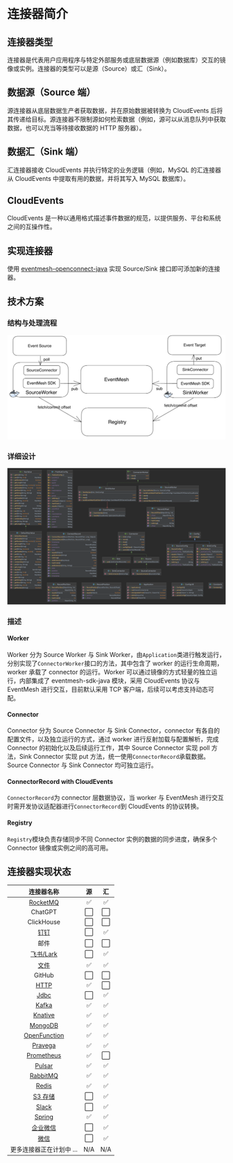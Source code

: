# 连接器简介

## 连接器类型

连接器是代表用户应用程序与特定外部服务或底层数据源（例如数据库）交互的镜像或实例。连接器的类型可以是源（Source）或汇（Sink）。

## 数据源（Source 端）

源连接器从底层数据生产者获取数据，并在原始数据被转换为 CloudEvents 后将其传递给目标。源连接器不限制源如何检索数据（例如，源可以从消息队列中获取数据，也可以充当等待接收数据的 HTTP 服务器）。

## 数据汇（Sink 端）

汇连接器接收 CloudEvents 并执行特定的业务逻辑（例如，MySQL 的汇连接器从 CloudEvents 中提取有用的数据，并将其写入 MySQL 数据库）。

## CloudEvents

CloudEvents 是一种以通用格式描述事件数据的规范，以提供服务、平台和系统之间的互操作性。

## 实现连接器

使用 [eventmesh-openconnect-java](https://github.com/apache/eventmesh/tree/master/eventmesh-openconnect/eventmesh-openconnect-java) 实现 Source/Sink 接口即可添加新的连接器。

## 技术方案

### 结构与处理流程

![source-sink connector architecture](../../../../../../static/images/design-document/connector-architecture.png)

### 详细设计

![eventmesh-connect-detail](../../../../../../static/images/design-document/connector-design-detail.png)

### 描述

#### Worker

Worker 分为 Source Worker 与 Sink Worker，由`Application`类进行触发运行，分别实现了`ConnectorWorker`接口的方法，其中包含了 worker 的运行生命周期，worker 承载了 connector 的运行。Worker 可以通过镜像的方式轻量的独立运行，内部集成了 eventmesh-sdk-java 模块，采用 CloudEvents 协议与 EventMesh 进行交互，目前默认采用 TCP 客户端，后续可以考虑支持动态可配。

#### Connector

Connector 分为 Source Connector 与 Sink Connector，connector 有各自的配置文件，以及独立运行的方式，通过 worker 进行反射加载与配置解析，完成 Connector 的初始化以及后续运行工作，其中 Source Connector 实现 poll 方法，Sink Connector 实现 put 方法，统一使用`ConnectorRecord`承载数据。Source Connector 与 Sink Connector 均可独立运行。

#### ConnectorRecord with CloudEvents

`ConnectorRecord`为 connector 层数据协议，当 worker 与 EventMesh 进行交互时需开发协议适配器进行`ConnectorRecord`到 CloudEvents 的协议转换。

#### Registry

`Registry`模块负责存储同步不同 Connector 实例的数据的同步进度，确保多个 Connector 镜像或实例之间的高可用。

## 连接器实现状态

|                  连接器名称                  | 源 |   汇   |
|:------------------------------------------:|:------:|:------:|
|     [RocketMQ](https://github.com/apache/eventmesh/tree/master/eventmesh-connectors/eventmesh-connector-rocketmq)     |    ✅    |    ✅    |
|                     ChatGPT                      |    ⬜    |    ⬜    |
|                    ClickHouse                    |    ⬜    |    ⬜    |
|     [钉钉](https://github.com/apache/eventmesh/tree/master/eventmesh-connectors/eventmesh-connector-dingtalk)     |    ⬜    |    ✅    |
|                      邮件                       |    ⬜    |    ⬜    |
|     [飞书/Lark](./lark-connector)      |    ⬜    |    ✅    |
|         [文件](https://github.com/apache/eventmesh/tree/master/eventmesh-connectors/eventmesh-connector-file)         |    ✅    |    ✅    |
|                      GitHub                      |    ⬜    |    ⬜    |
|         [HTTP](https://github.com/apache/eventmesh/tree/master/eventmesh-connectors/eventmesh-connector-http)         |    ✅    |    ⬜    |
|         [Jdbc](https://github.com/apache/eventmesh/tree/master/eventmesh-connectors/eventmesh-connector-jdbc)         |    ⬜    |    ✅    |
|        [Kafka](https://github.com/apache/eventmesh/tree/master/eventmesh-connectors/eventmesh-connector-kafka)        |    ✅    |    ✅    |
|      [Knative](./knative-connector)      |    ✅    |    ✅    |
|      [MongoDB](https://github.com/apache/eventmesh/tree/master/eventmesh-connectors/eventmesh-connector-mongodb)      |    ✅    |    ✅    |
| [OpenFunction](https://github.com/apache/eventmesh/tree/master/eventmesh-connectors/eventmesh-connector-openfunction) |    ✅    |    ✅    |
|      [Pravega](https://github.com/apache/eventmesh/tree/master/eventmesh-connectors/eventmesh-connector-pravega)      |    ✅    |    ✅    |
|   [Prometheus](https://github.com/apache/eventmesh/tree/master/eventmesh-connectors/eventmesh-connector-prometheus)   |    ✅    |    ⬜    |
|       [Pulsar](https://github.com/apache/eventmesh/tree/master/eventmesh-connectors/eventmesh-connector-pulsar)       |    ✅    |    ✅    |
|     [RabbitMQ](https://github.com/apache/eventmesh/tree/master/eventmesh-connectors/eventmesh-connector-rabbitmq)     |    ✅    |    ✅    |
|        [Redis](https://github.com/apache/eventmesh/tree/master/eventmesh-connectors/eventmesh-connector-redis)        |    ✅    |    ✅    |
|        [S3 存储](https://github.com/apache/eventmesh/tree/master/eventmesh-connectors/eventmesh-connector-s3)        |    ⬜    |    ✅    |
|        [Slack](https://github.com/apache/eventmesh/tree/master/eventmesh-connectors/eventmesh-connector-slack)        |    ⬜    |    ✅    |
|       [Spring](https://github.com/apache/eventmesh/tree/master/eventmesh-connectors/eventmesh-connector-spring)       |    ✅    |    ✅    |
|        [企业微信](https://github.com/apache/eventmesh/tree/master/eventmesh-connectors/eventmesh-connector-wecom)        |    ⬜    |    ✅    |
|       [微信](https://github.com/apache/eventmesh/tree/master/eventmesh-connectors/eventmesh-connector-wechat)       |    ⬜    |    ✅    |
|         更多连接器正在计划中 ...         |   N/A   |   N/A   |
